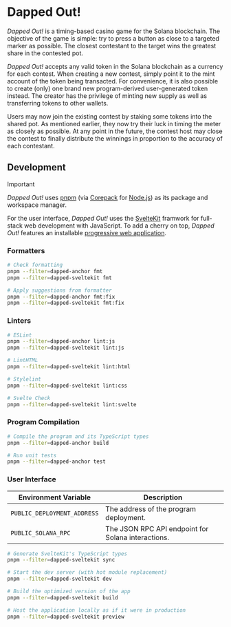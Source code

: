 # Dapped Out!

_Dapped Out!_ is a timing-based casino game for the Solana blockchain. The objective of the game is simple: try to press a button as close to a targeted marker as possible. The closest contestant to the target wins the greatest share in the contested pot.

_Dapped Out!_ accepts any valid token in the Solana blockchain as a currency for each contest. When creating a new contest, simply point it to the mint account of the token being transacted. For convenience, it is also possible to create (only) one brand new program-derived user-generated token instead. The creator has the privilege of minting new supply as well as transferring tokens to other wallets.

Users may now join the existing contest by staking some tokens into the shared pot. As mentioned earlier, they now try their luck in timing the meter as closely as possible. At any point in the future, the contest host may close the contest to finally distribute the winnings in proportion to the accuracy of each contestant.

## Development

> [!IMPORTANT]
> _Dapped Out!_ uses [pnpm] (via [Corepack] for [Node.js]) as its package and workspace manager.

[Corepack]: https://github.com/nodejs/corepack
[Node.js]: https://nodejs.org/

For the user interface, _Dapped Out!_ uses the [SvelteKit] framwork for full-stack web development with JavaScript. To add a cherry on top, _Dapped Out!_ features an installable [progressive web application][pwa].

[SvelteKit]: https://kit.svelte.dev/
[pwa]: https://web.dev/explore/progressive-web-apps
[pnpm]: https://pnpm.io/

### Formatters

```bash
# Check formatting
pnpm --filter=dapped-anchor fmt
pnpm --filter=dapped-sveltekit fmt

# Apply suggestions from formatter
pnpm --filter=dapped-anchor fmt:fix
pnpm --filter=dapped-sveltekit fmt:fix
```

### Linters

```bash
# ESLint
pnpm --filter=dapped-anchor lint:js
pnpm --filter=dapped-sveltekit lint:js

# LintHTML
pnpm --filter=dapped-sveltekit lint:html

# Stylelint
pnpm --filter=dapped-sveltekit lint:css

# Svelte Check
pnpm --filter=dapped-sveltekit lint:svelte
```

### Program Compilation

```bash
# Compile the program and its TypeScript types
pnpm --filter=dapped-anchor build

# Run unit tests
pnpm --filter=dapped-anchor test
```

### User Interface

| **Environment Variable**    | **Description**                                    |
| --------------------------- | -------------------------------------------------- |
| `PUBLIC_DEPLOYMENT_ADDRESS` | The address of the program deployment.             |
| `PUBLIC_SOLANA_RPC`         | The JSON RPC API endpoint for Solana interactions. |

```bash
# Generate SvelteKit's TypeScript types
pnpm --filter=dapped-sveltekit sync

# Start the dev server (with hot module replacement)
pnpm --filter=dapped-sveltekit dev

# Build the optimized version of the app
pnpm --filter=dapped-sveltekit build

# Host the application locally as if it were in production
pnpm --filter=dapped-sveltekit preview
```
